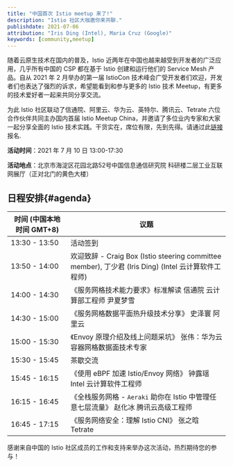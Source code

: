 ```yaml
---
title: "中国首次 Istio meetup 来了!"
description: "Istio 社区大咖邀你来共聊."
publishdate: 2021-07-06
attribution: "Iris Ding (Intel), Maria Cruz (Google)"
keywords: [community,meetup]
---
```


随着云原生技术在国内的普及，Istio 近两年在中国也越来越受到开发者的广泛应用，几乎所有中国的 CSP 都在基于 Istio 创建和运行他们的 Service Mesh 产品。自从 2021 年 2 月举办的第一届 IstioCon 技术峰会广受开发者们欢迎，开发者们也表达了强烈的诉求，希望能看到和参与更多的 Istio 技术 Meetup，有更多的技术爱好者一起来共同分享交流。

为此 Istio 社区联动了信通院、阿里云、华为云、英特尔、腾讯云、Tetrate 六位合作伙伴共同主办国内首届 Istio Meetup China，并邀请了多位业内专家和大家一起分享全面的 Istio 技术实践。干货实在，席位有限，先到先得。请通过此[链接](https://www.huodongxing.com/event/7604616393700?td=3381727549788)报名.

**活动时间**：2021 年 7 月 10 日 13:00-17:30

**活动地点**：北京市海淀区花园北路52号中国信息通信研究院 科研楼二层工业互联网展厅（正对北门的黄色大楼）

## 日程安排{#agenda}

| 时间 (中国本地时间 GMT+8) | 议题 |
| --- | --- |
| 13:30 - 13:50 | 活动签到 |
| 13:50 - 14:00 | 欢迎致辞 - Craig Box (Istio steering committee member), 丁少君 (Iris Ding) (Intel 云计算软件工程师)|
| 14:00 - 14:30 | 《服务网格技术能力要求》标准解读    信通院 云计算部工程师 尹夏梦雪 |
| 14:30 - 15:00 | 《服务网格数据平面热升级技术分享》  史泽寰 阿里云 |
| 15:00 - 15:30 | 《Envoy 原理介绍及线上问题采坑》    张伟：华为云容器网格数据面技术专家 |
| 15:30 - 15:45 | 茶歇交流 |
| 15:45 - 16:15 | 《使用 eBPF 加速 Istio/Envoy 网络》  钟露瑶 Intel 云计算软件工程师 |
| 16:15 - 16:45 | 《全栈服务网格 - `Aeraki` 助你在 Istio 中管理任意七层流量》 赵化冰 腾讯云高级工程师 |
| 16:45 - 17:15 | 《服务网络安全：理解 Istio CNI》 张之晗  Tetrate |

感谢来自中国的 Istio 社区成员的工作和支持来举办这次活动，热烈期待您的参与！
